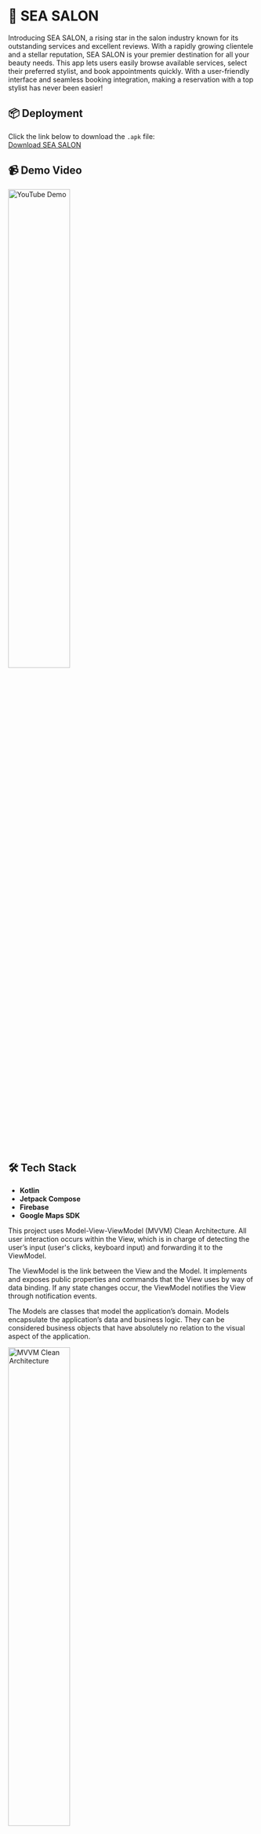 # 💅 SEA SALON

Introducing SEA SALON, a rising star in the salon industry known for its outstanding services and excellent reviews.
With a rapidly growing clientele and a stellar reputation, SEA SALON is your premier destination for all your beauty needs.
This app lets users easily browse available services, select their preferred stylist, and book appointments quickly.
With a user-friendly interface and seamless booking integration, making a reservation with a top stylist has never been easier!

## 📦 Deployment
Click the link below to download the `.apk` file: </br>
[Download SEA SALON](https://drive.google.com/drive/folders/1WrW06zoaSF2dsebosySsfyTZ0Frn15sE?usp=sharing)

## 📹 Demo Video
<a href="https://www.youtube.com/watch?v=pvng_vFeulo">
  <img src="https://github.com/elginbrian/COMPFEST16-SEA-SALON/assets/132267129/f0ef7563-32f1-4d84-98ef-1f39cbe584a1" alt="YouTube Demo" style="width:50%">
</a>

## 🛠️ Tech Stack

- **Kotlin**
- **Jetpack Compose**
- **Firebase**
- **Google Maps SDK**

This project uses Model-View-ViewModel (MVVM) Clean Architecture. 
All user interaction occurs within the View, which is in charge of detecting 
the user’s input (user's clicks, keyboard input) and forwarding it to the ViewModel.

The ViewModel is the link between the View and the Model. 
It implements and exposes public properties and commands that 
the View uses by way of data binding. If any state changes occur, 
the ViewModel notifies the View through notification events.

The Models are classes that model the application’s domain. 
Models encapsulate the application’s data and business logic. 
They can be considered business objects that have absolutely no 
relation to the visual aspect of the application.

<img src="https://github.com/elginbrian/COMPFEST16-SEA-SALON/assets/132267129/1a377adb-99d5-4fce-9c89-2825c6980527" alt="MVVM Clean Architecture" style="width:50%;"/>

## 🚀 How to run the code?
if you get this project from my GitHub page:

    1. Clone this GitHub repository in Android Studio.
    2. Insert the google-services.json file inside the "app" folder.
    3. Wait for the gradle sync to complete.
    4. Run SEA SALON via an emulator or real device.

    *The google-services.json file can be downloaded from the link below.

[Download google-services.json](https://drive.google.com/drive/folders/1WrW06zoaSF2dsebosySsfyTZ0Frn15sE?usp=sharing)
